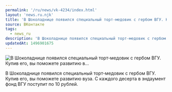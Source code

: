 ```yaml
---
permalink: '/ru/news/vk-4234/index.html'
layout: 'news.ru.njk'
title: 'В Шоколаднице появился специальный торт-медовик с гербом ВГУ. Купив его, вы поможете развитию в'
source: ВКонтакте
tags:
  - news_ru
description: 'В Шоколаднице появился специальный торт-медовик с гербом ВГУ. Купив его, вы поможете развитию в…'
updatedAt: 1496901675
---
```

![В Шоколаднице появился специальный торт-медовик с гербом ВГУ. Купив его, вы поможете развитию в…](https://sun9-54.userapi.com/impf/c840231/v840231484/b0f0/fqaT7D6aWrY.jpg?size=1280x853&quality=96&proxy=1&sign=21f5f200eaa784d07e053748cfa13619&c_uniq_tag=qZszPniHL1qBQRbuMcDoecHl_nLlF_X8xJFRZCWC9bQ&type=album)

В Шоколаднице появился специальный торт-медовик с гербом ВГУ. Купив его, вы поможете развитию вуза. С каждого десерта в эндаумент фонд ВГУ поступит по 10 рублей.
